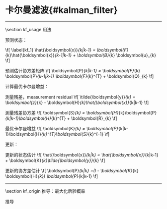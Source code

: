 卡尔曼滤波{#kalman_filter}
========================

<hr>
\section kf_usage 用法

预测状态：

\f[
\label{kf_1}
\hat{\boldsymbol{x}}_{k|k-1} = \boldsymbol{F}_{k}\hat{\boldsymbol{x}}_{k-1|k-1} + \boldsymbol{B}_{k} \boldsymbol{u}_{k}
\f]

预测估计协方差矩阵
\f[
\boldsymbol{P}_{k|k-1} =  \boldsymbol{F}_{k} \boldsymbol{P}_{k-1|k-1} \boldsymbol{F}_{k}^{T} + \boldsymbol{Q}_{k}
\f]

计算最优卡尔曼增益：

測量残差，measurement residual
\f[
\tilde{\boldsymbol{y}}_{k} = \boldsymbol{z}_{k} - \boldsymbol{H}_{k}\hat{\boldsymbol{x}}_{k|k-1} 
\f]

測量残差协方差
\f[
\boldsymbol{S}_{k} = \boldsymbol{H}_{k}\boldsymbol{P}_{k|k-1}\boldsymbol{H}_{k}^{T} + \boldsymbol{R}_{k}
\f]

最优卡尔曼增益
\f[
\boldsymbol{K}_{k} = \boldsymbol{P}_{k|k-1}\boldsymbol{H}_{k}^{T}\boldsymbol{S}_{k}^{-1}
\f]

更新：

更新的状态估计
\f[
\hat{\boldsymbol{x}}_{k|k} = \hat{\boldsymbol{x}}_{k|k-1} + \boldsymbol{K}_{k}\tilde{\boldsymbol{y}}_{k}
\f]

更新的协方差估计
\f[
\boldsymbol{P}_{k|k} =(I - \boldsymbol{K}_{k} \boldsymbol{H}_{k}) \boldsymbol{P}_{k|k-1}
\f]


<hr>
\section kf_origin 推导：最大化后验概率

推导